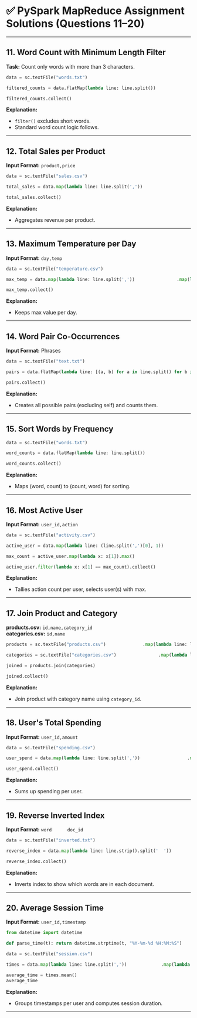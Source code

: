 
# ✅ PySpark MapReduce Assignment Solutions (Questions 11–20)

---

## 11. Word Count with Minimum Length Filter

**Task:** Count only words with more than 3 characters.

```python
data = sc.textFile("words.txt")

filtered_counts = data.flatMap(lambda line: line.split())                       .filter(lambda word: len(word) > 3)                       .map(lambda word: (word, 1))                       .reduceByKey(lambda a, b: a + b)

filtered_counts.collect()
```

**Explanation:**
- `filter()` excludes short words.
- Standard word count logic follows.

---

## 12. Total Sales per Product

**Input Format:** `product,price`

```python
data = sc.textFile("sales.csv")

total_sales = data.map(lambda line: line.split(','))                   .map(lambda parts: (parts[0], float(parts[1])))                   .reduceByKey(lambda a, b: a + b)

total_sales.collect()
```

**Explanation:**
- Aggregates revenue per product.

---

## 13. Maximum Temperature per Day

**Input Format:** `day,temp`

```python
data = sc.textFile("temperature.csv")

max_temp = data.map(lambda line: line.split(','))                .map(lambda parts: (parts[0], float(parts[1])))                .reduceByKey(lambda a, b: max(a, b))

max_temp.collect()
```

**Explanation:**
- Keeps max value per day.

---

## 14. Word Pair Co-Occurrences

**Input Format:** Phrases

```python
data = sc.textFile("text.txt")

pairs = data.flatMap(lambda line: [(a, b) for a in line.split() for b in line.split() if a != b])             .map(lambda pair: (pair, 1))             .reduceByKey(lambda a, b: a + b)

pairs.collect()
```

**Explanation:**
- Creates all possible pairs (excluding self) and counts them.

---

## 15. Sort Words by Frequency

```python
data = sc.textFile("words.txt")

word_counts = data.flatMap(lambda line: line.split())                   .map(lambda word: (word, 1))                   .reduceByKey(lambda a, b: a + b)                   .map(lambda x: (x[1], x[0]))                   .sortByKey(False)

word_counts.collect()
```

**Explanation:**
- Maps (word, count) to (count, word) for sorting.

---

## 16. Most Active User

**Input Format:** `user_id,action`

```python
data = sc.textFile("activity.csv")

active_user = data.map(lambda line: (line.split(',')[0], 1))                   .reduceByKey(lambda a, b: a + b)

max_count = active_user.map(lambda x: x[1]).max()

active_user.filter(lambda x: x[1] == max_count).collect()
```

**Explanation:**
- Tallies action count per user, selects user(s) with max.

---

## 17. Join Product and Category

**products.csv:** `id,name,category_id`  
**categories.csv:** `id,name`

```python
products = sc.textFile("products.csv")              .map(lambda line: line.split(','))              .map(lambda x: (x[2], x[1]))

categories = sc.textFile("categories.csv")                .map(lambda line: line.split(','))                .map(lambda x: (x[0], x[1]))

joined = products.join(categories)

joined.collect()
```

**Explanation:**
- Join product with category name using `category_id`.

---

## 18. User's Total Spending

**Input Format:** `user_id,amount`

```python
data = sc.textFile("spending.csv")

user_spend = data.map(lambda line: line.split(','))                  .map(lambda x: (x[0], float(x[1])))                  .reduceByKey(lambda a, b: a + b)

user_spend.collect()
```

**Explanation:**
- Sums up spending per user.

---

## 19. Reverse Inverted Index

**Input Format:** `word 	 doc_id`

```python
data = sc.textFile("inverted.txt")

reverse_index = data.map(lambda line: line.strip().split('	'))                     .map(lambda parts: (parts[1], parts[0]))                     .groupByKey()                     .mapValues(lambda words: list(set(words)))

reverse_index.collect()
```

**Explanation:**
- Inverts index to show which words are in each document.

---

## 20. Average Session Time

**Input Format:** `user_id,timestamp`

```python
from datetime import datetime

def parse_time(t): return datetime.strptime(t, "%Y-%m-%d %H:%M:%S")

data = sc.textFile("session.csv")

times = data.map(lambda line: line.split(','))             .map(lambda parts: (parts[0], parse_time(parts[1])))             .groupByKey()             .mapValues(lambda ts: (max(ts) - min(ts)).total_seconds())             .map(lambda x: x[1])

average_time = times.mean()
average_time
```

**Explanation:**
- Groups timestamps per user and computes session duration.

---
